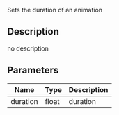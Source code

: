 Sets the duration of an animation



## Description
no description
## Parameters

<table>
<thead>
	<tr>
		<th>Name</th>
		<th>Type</th>
		<th>Description</th>
	</tr>
</thead>
<tr>
	<td>duration</td>
	<td><div class='bg-yellow-800 px-2 py-px text-white rounded-sm'>float</div></td>
	<td>duration</td>
</tr>
</table>